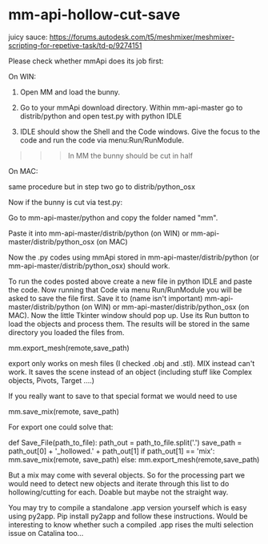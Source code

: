 # mm-api-hollow-cut-save
juicy sauce:
https://forums.autodesk.com/t5/meshmixer/meshmixer-scripting-for-repetive-task/td-p/9274151


Please check whether mmApi does its job first:

On WIN:

1. Open MM and load the bunny.

2. Go to your mmApi download directory. Within mm-api-master go to distrib/python and open test.py with python IDLE

3. IDLE should show the Shell and the Code windows. Give the focus to the code and run the code via menu:Run/RunModule.

>>> In MM the bunny should be cut in half

On MAC:

same procedure but in step two go to distrib/python_osx

 

Now if the bunny is cut via test.py:

Go to mm-api-master/python and copy the folder named "mm".

Paste it into mm-api-master/distrib/python (on WIN) or mm-api-master/distrib/python_osx (on MAC)

 

Now the .py codes using mmApi stored in mm-api-master/distrib/python (or mm-api-master/distrib/python_osx) should work.

 

To run the codes posted above create a new file in python IDLE and paste the code. Now running that Code via menu Run/RunModule you will be asked to save the file first. Save it to (name isn't important) mm-api-master/distrib/python (on WIN) or mm-api-master/distrib/python_osx (on MAC). Now the little Tkinter window should pop up. Use its Run button to load the objects and process them. The results will be stored in the same directory you loaded the files from.






mm.export_mesh(remote,save_path)

export only works on mesh files (I checked .obj and .stl). MIX instead can't work. It saves the scene instead of an object (including stuff like Complex objects, Pivots, Target ....)

If you really want to save to that special format we would need to use

mm.save_mix(remote, save_path)

For export one could solve that:

def Save_File(path_to_file):
    path_out = path_to_file.split('.')
    save_path = path_out[0] + '_hollowed.' + path_out[1]
    if path_out[1] == 'mix':
        mm.save_mix(remote, save_path)
    else:
        mm.export_mesh(remote,save_path)

But a mix may come with several objects. So for the processing part we would need to detect new objects and iterate through this list to do hollowing/cutting for each. Doable but maybe not the straight way. 




You may try to compile a standalone .app version yourself which is easy using py2app. Pip install py2app and follow these instructions. Would be interesting to know whether such a compiled .app rises the multi selection issue on Catalina too...
